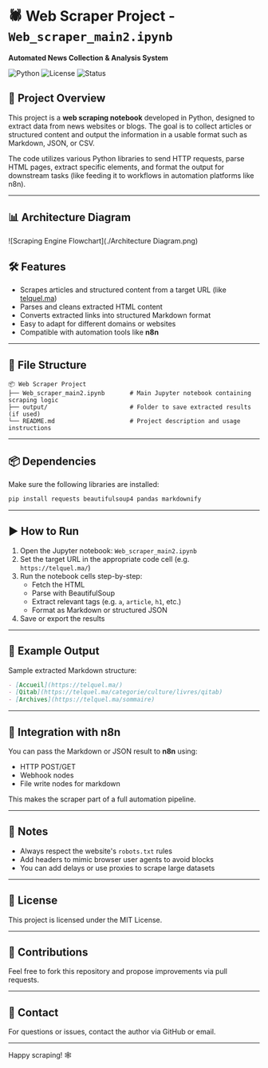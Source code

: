 # 🕷️ Web Scraper Project - `Web_scraper_main2.ipynb`
**Automated News Collection & Analysis System**

![Python](https://img.shields.io/badge/Python-3.9+-blue?logo=python)
![License](https://img.shields.io/badge/License-MIT-green)
![Status](https://img.shields.io/badge/Status-Active-brightgreen)
## 📌 Project Overview

This project is a **web scraping notebook** developed in Python, designed to extract data from news websites or blogs. The goal is to collect articles or structured content and output the information in a usable format such as Markdown, JSON, or CSV.

The code utilizes various Python libraries to send HTTP requests, parse HTML pages, extract specific elements, and format the output for downstream tasks (like feeding it to workflows in automation platforms like n8n).

---
## 📊 Architecture Diagram

![Scraping Engine Flowchart](./Architecture Diagram.png)

## 🛠️ Features

- Scrapes articles and structured content from a target URL (like [telquel.ma](https://telquel.ma))
- Parses and cleans extracted HTML content
- Converts extracted links into structured Markdown format
- Easy to adapt for different domains or websites
- Compatible with automation tools like **n8n**

---

## 📁 File Structure

```
📦 Web Scraper Project
├── Web_scraper_main2.ipynb       # Main Jupyter notebook containing scraping logic
├── output/                       # Folder to save extracted results (if used)
└── README.md                     # Project description and usage instructions
```

---

## 📦 Dependencies

Make sure the following libraries are installed:

```bash
pip install requests beautifulsoup4 pandas markdownify
```

---

## ▶️ How to Run

1. Open the Jupyter notebook: `Web_scraper_main2.ipynb`
2. Set the target URL in the appropriate code cell (e.g. `https://telquel.ma/`)
3. Run the notebook cells step-by-step:
   - Fetch the HTML
   - Parse with BeautifulSoup
   - Extract relevant tags (e.g. `a`, `article`, `h1`, etc.)
   - Format as Markdown or structured JSON
4. Save or export the results

---

## 🧩 Example Output

Sample extracted Markdown structure:

```markdown
- [Accueil](https://telquel.ma/)
- [Qitab](https://telquel.ma/categorie/culture/livres/qitab)
- [Archives](https://telquel.ma/sommaire)
```

---

## 🔄 Integration with n8n

You can pass the Markdown or JSON result to **n8n** using:

- HTTP POST/GET
- Webhook nodes
- File write nodes for markdown

This makes the scraper part of a full automation pipeline.

---

## 📌 Notes

- Always respect the website's `robots.txt` rules
- Add headers to mimic browser user agents to avoid blocks
- You can add delays or use proxies to scrape large datasets

---

## 📃 License

This project is licensed under the MIT License.

---

## 🤝 Contributions

Feel free to fork this repository and propose improvements via pull requests.

---

## 📧 Contact

For questions or issues, contact the author via GitHub or email.

---

Happy scraping! 🕸️

